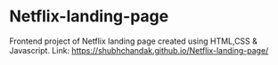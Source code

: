 # Netflix-landing-page
Frontend project of Netflix landing page created using HTML,CSS & Javascript.
Link: https://shubhchandak.github.io/Netflix-landing-page/
